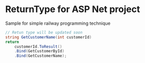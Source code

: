 # ReturnType for ASP Net project
Sample for simple railway programming technique

```csharp
// Retun type will be updated soon
string GetCustomerName(int customerId)
return
    customerId.ToResult()
    .Bind(GetCustomerById)
    .Bind(GetCustomerName);
```
